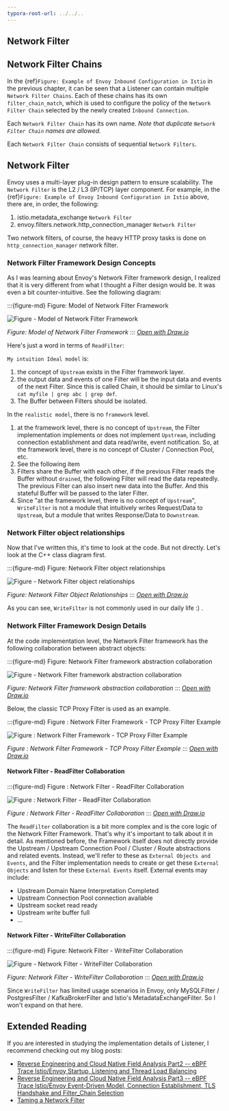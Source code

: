 ```yaml
---
typora-root-url: ../../..
---
```


## Network Filter

## Network Filter Chains
In the {ref}`Figure: Example of Envoy Inbound Configuration in Istio` in the previous chapter, it can be seen that a Listener can contain multiple `Network Filter Chains`. Each of these chains has its own `filter_chain_match`, which is used to configure the policy of the `Network Filter Chain` selected by the newly created `Inbound Connection`.

Each `Network Filter Chain` has its own name. *Note that duplicate `Network Filter Chain` names are allowed.*

Each `Network Filter Chain` consists of sequential `Network Filters`. 

## Network Filter

Envoy uses a multi-layer plug-in design pattern to ensure scalability. The `Network Filter` is the L2 / L3 (IP/TCP) layer component. For example, in the {ref}`Figure: Example of Envoy Inbound Configuration in Istio` above, there are, in order, the following:
1. istio.metadata_exchange `Network Filter`
2. envoy.filters.network.http_connection_manager `Network Filter`

Two network filters, of course, the heavy HTTP proxy tasks is done on `http_connection_manager` network filter.

### Network Filter Framework Design Concepts

As I was learning about Envoy's Network Filter framework design, I realized that it is very different from what I thought a Filter design would be. It was even a bit counter-intuitive. See the following diagram:

:::{figure-md} Figure: Model of Network Filter Framework

<img src="/ch2-envoy/arch/network-filter/network-filter-framework-concept.drawio.svg" alt="Figure - Model of Network Filter Framework">

*Figure: Model of Network Filter Framework*
:::
*[Open with Draw.io](https://app.diagrams.net/?ui=sketch#Uhttps%3A%2F%2Fistio-insider.mygraphql.com%2Fzh_CN%2Flatest%2F_images%2Fnetwork-filter-framework-concept.drawio.svg)*

Here's just a word in terms of `ReadFilter`:

`My intuition Ideal model` is:
 1. the concept of `Upstream` exists in the Filter framework layer.
 2. the output data and events of one Filter will be the input data and events of the next Filter. Since this is called Chain, it should be similar to Linux's `cat myfile | grep abc | grep def`. 
 3. The Buffer between Filters should be isolated.


In the `realistic model`, there is no `framework` level.
1. at the framework level, there is no concept of `Upstream`, the Filter implementation implements or does not implement `Upstream`, including connection establishment and data read/write, event notification. So, at the framework level, there is no concept of Cluster / Connection Pool, etc. 
2. See the following item
3. Filters share the Buffer with each other, if the previous Filter reads the Buffer without `drained`, the following Filter will read the data repeatedly. The previous Filter can also insert new data into the Buffer. And this stateful Buffer will be passed to the later Filter.
4. Since "at the framework level, there is no concept of `Upstream`", `WriteFilter` is not a module that intuitively writes Request/Data to `Upstream`, but a module that writes Response/Data to `Downstream`.

### Network Filter object relationships

Now that I've written this, it's time to look at the code. But not directly. Let's look at the C++ class diagram first.


:::{figure-md} Figure: Network Filter object relationships

<img src="/ch2-envoy/arch/network-filter/network-filter-hierarchy.drawio.svg" alt="Figure - Network Filter object relationships">

*Figure: Network Filter Object Relationships*
:::
*[Open with Draw.io](https://app.diagrams.net/?ui=sketch#Uhttps%3A%2F%2Fistio-insider.mygraphql.com%2Fzh_CN%2Flatest%2F_images%2Fnetwork-filter-hierarchy.drawio.svg)*


As you can see, `WriteFilter` is not commonly used in our daily life :) .


### Network Filter Framework Design Details
At the code implementation level, the Network Filter framework has the following collaboration between abstract objects:

:::{figure-md} Figure: Network Filter framework abstraction collaboration

<img src="/ch2-envoy/arch/network-filter/network-filter-framework.drawio.svg" alt="Figure - Network Filter framework abstraction collaboration">

*Figure: Network Filter framework abstraction collaboration*
:::
*[Open with Draw.io](https://app.diagrams.net/?ui=sketch#Uhttps%3A%2F%2Fistio-insider.mygraphql.com%2Fzh_CN%2Flatest%2F_images%2Fnetwork-filter-framework.drawio.svg)*


Below, the classic TCP Proxy Filter is used as an example.


:::{figure-md} Figure : Network Filter Framework - TCP Proxy Filter Example

<img src="/ch2-envoy/arch/network-filter/network-filter-tcpproxy.drawio.svg" alt="Figure : Network Filter Framework - TCP Proxy Filter Example">

*Figure : Network Filter Framework - TCP Proxy Filter Example*
:::
*[Open with Draw.io](https://app.diagrams.net/?ui=sketch#Uhttps%3A%2F%2Fistio-insider.mygraphql.com%2Fzh_CN%2Flatest%2F_images%2Fnetwork-filter-tcpproxy.drawio.svg)*


#### Network Filter - ReadFilter Collaboration

:::{figure-md} Figure : Network Filter - ReadFilter Collaboration

<img src="/ch2-envoy/arch/network-filter/network-filter-readfilter.drawio.svg" alt="Figure : Network Filter - ReadFilter Collaboration">

*Figure : Network Filter - ReadFilter Collaboration*
:::
*[Open with Draw.io](https://app.diagrams.net/?ui=sketch#Uhttps%3A%2F%2Fistio-insider.mygraphql.com%2Fzh_CN%2Flatest%2F_images%2Fnetwork-filter-readfilter.drawio.svg)*

The `ReadFilter` collaboration is a bit more complex and is the core logic of the Network Filter Framework. That's why it's important to talk about it in detail.
As mentioned before, the Framework itself does not directly provide the Upstream / Upstream Connection Pool / Cluster / Route abstractions and related events. Instead, we'll refer to these as `External Objects and Events`, and the Filter implementation needs to create or get these `External Objects` and listen for these `External Events` itself. External events may include:

- Upstream Domain Name Interpretation Completed
- Upstream Connection Pool connection available
- Upstream socket read ready
- Upstream write buffer full
- ...




#### Network Filter - WriteFilter Collaboration

:::{figure-md} Figure: Network Filter - WriteFilter Collaboration

<img src="/ch2-envoy/arch/network-filter/network-filter-writefilter.drawio.svg" alt="Figure - Network Filter - WriteFilter Collaboration">

*Figure: Network Filter - WriteFilter Collaboration*
:::
*[Open with Draw.io](https://app.diagrams.net/?ui=sketch#Uhttps%3A%2F%2Fistio-insider.mygraphql.com%2Fzh_CN%2Flatest%2F_images%2Fnetwork-filter-writefilter.drawio.svg)*

Since `WriteFilter` has limited usage scenarios in Envoy, only MySQLFilter / PostgresFilter / KafkaBrokerFilter and Istio's MetadataExchangeFilter. So I won't expand on that here.

## Extended Reading

If you are interested in studying the implementation details of Listener, I recommend checking out my blog posts:
 - [Reverse Engineering and Cloud Native Field Analysis Part2 -- eBPF Trace Istio/Envoy Startup, Listening and Thread Load Balancing](https://blog.mygraphql.com/zh/posts/low-tec/trace/trace-istio/trace-istio-part2/)
 - [Reverse Engineering and Cloud Native Field Analysis Part3 -- eBPF Trace Istio/Envoy Event-Driven Model, Connection Establishment, TLS Handshake and Filter_Chain Selection](https://blog.mygraphql.com/zh/posts/low-tec/trace/trace-istio/trace-istio-part3/)
 - [Taming a Network Filter](https://blog.envoyproxy.io/taming-a-network-filter-44adcf91517)